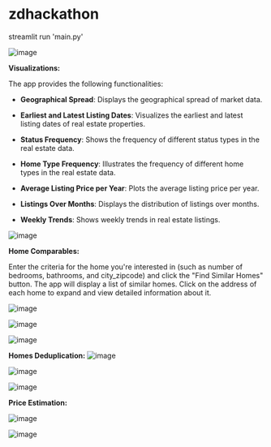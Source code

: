 # zdhackathon

 streamlit run 'main.py'
 
![image](https://github.com/kanxshkk/zdhackathon/assets/102735501/a716d0ae-75cc-442a-8b4c-626105340224)


**Visualizations:**

The app provides the following functionalities:

- **Geographical Spread**: Displays the geographical spread of market data.

- **Earliest and Latest Listing Dates**: Visualizes the earliest and latest listing dates of real estate properties.

- **Status Frequency**: Shows the frequency of different status types in the real estate data.

- **Home Type Frequency**: Illustrates the frequency of different home types in the real estate data.

- **Average Listing Price per Year**: Plots the average listing price per year.

- **Listings Over Months**: Displays the distribution of listings over months.

- **Weekly Trends**: Shows weekly trends in real estate listings.

![image](https://github.com/kanxshkk/zdhackathon/assets/102735501/7863836f-cfaf-44f5-81e5-1a44700e9c65)


**Home Comparables:**

Enter the criteria for the home you're interested in (such as number of bedrooms, bathrooms, and city_zipcode) and click the "Find Similar Homes" button.
The app will display a list of similar homes. 
Click on the address of each home to expand and view detailed information about it.

![image](https://github.com/kanxshkk/zdhackathon/assets/102735501/bd40ed5f-1383-4db8-98dd-912f366dcffc)

![image](https://github.com/kanxshkk/zdhackathon/assets/102735501/5da9d857-e2d4-467e-baa3-71c762d4c2d3)

![image](https://github.com/kanxshkk/zdhackathon/assets/102735501/4e7f5ca9-1c2c-4f30-923e-80c1eefe62a8)





**Homes Deduplication:**
![image](https://github.com/kanxshkk/zdhackathon/assets/102735501/38c61dc7-d7a2-4278-95c5-813a9c242140)

![image](https://github.com/kanxshkk/zdhackathon/assets/102735501/65ffa03f-2787-40c4-b077-8e1133fe5b77)

![image](https://github.com/kanxshkk/zdhackathon/assets/102735501/adeb8d49-47b6-4e17-94ba-2edf82ca4a5e)


**Price Estimation:**

![image](https://github.com/kanxshkk/zdhackathon/assets/102735501/7be50a31-318f-4cc3-8a04-2f66b8350e68)

![image](https://github.com/kanxshkk/zdhackathon/assets/102735501/3f26264a-9614-47ad-8626-bbefe1c0e9cd)

